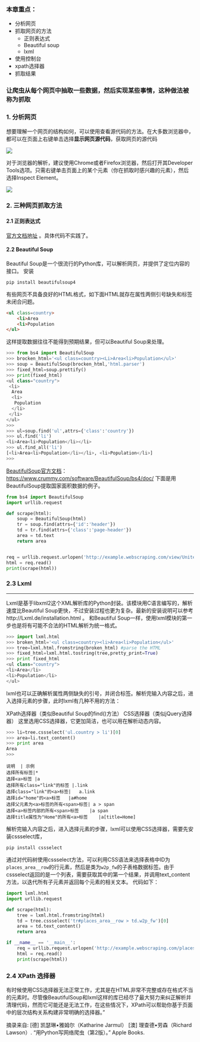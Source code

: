 
### 本章重点：

- 分析网页
- 抓取网页的方法
	- 正则表达式
	- Beautiful soup
	- lxml
- 使用控制台
- xpath选择器
- 抓取结果

### 让爬虫从每个网页中抽取一些数据，然后实现某些事情，这种做法被称为抓取

### 1. 分析网页

想要理解一个网页的结构如何，可以使用查看源代码的方法。在大多数浏览器中，都可以在页面上右键单击选择**显示网页源代码**，获取网页的源代码

![](./_image/2019-05-08-11-20-55.png)

对于浏览器的解析，建议使用Chrome或者Firefox浏览器，然后打开其Developer Tools选项。只需右键单击页面上的某个元素（你在抓取时感兴趣的元素），然后选择Inspect Element。

![](./_image/2019-05-08-11-25-51.png)

### 2. 三种网页抓取方法
#### 2.1 正则表达式
[官方文档地址](https://docs.python.org/zh-cn/3/howto/regex.html) 。具体代码不实践了。

#### 2.2  Beautiful Soup

 Beautiful Soup是一个很流行的Python库，可以解析网页，并提供了定位内容的接口。
安装
```pip
pip install beautifulsoup4
```
有些网页不具备良好的HTML格式，如下面HTML就存在属性两侧引号缺失和标签未闭合问题。
```html
<ul class=country>
	<li>Area
	<li>Population
</ul>
```

这样提取数据往往不能得到预期结果，但可以Beautiful Soup来处理。
```python
>>> from bs4 import BeautifulSoup
>>> brocken_html='<ul class=country><Li>Area<li>Population</ul>'
>>> soup = BeautifulSoup(brocken_html,'html.parser')
>>> fixed_html=soup.prettify()
>>> print(fixed_html)
<ul class="country">
 <li>
  Area
  <li>
   Population
  </li>
 </li>
</ul>
>>> 
>>> ul=soup.find('ul',attrs={'class':'country'})
>>> ul.find('li')
<li>Area<li>Population</li></li>
>>> ul.find_all('li')
[<li>Area<li>Population</li></li>, <li>Population</li>]
>>> 
```

[BeautifulSoup官方文档](https://www.crummy.com/software/BeautifulSoup/bs4/doc/ )：https://www.crummy.com/software/BeautifulSoup/bs4/doc/ 下面是用BeautifulSoup提取国家面积数据的例子。

```python
from bs4 import BeautifulSoup
import urllib.request

def scrape(html):
	soup = BeautifulSoup(html) 	
	tr = soup.find(attrs={'id':'header'})
	td = tr.find(attrs={'class':'page-header'})  
	area = td.text 
	return area


req = urllib.request.urlopen('http://example.webscraping.com/view/United-Kingdom-239')
html = req.read()
print(scrape(html))

```
### 2.3 Lxml
- - - - - 

Lxml是基于libxml2这个XML解析库的Python封装。该模块用C语言编写的，解析速度比Beautiful Soup更快，不过安装过程也更为复杂。最新的安装说明可以参考http://Lxml.de/installation.html 。 和Beautiful Soup一样，使用lxml模块的第一步也是将有可能不合法的HTML解析为统一格式。


```python
>>> import lxml.html
>>> broken_html='<ul class=country><li>Area<li>Population</ul>'
>>> tree=lxml.html.fromstring(broken_html) #parse the HTML
>>> fixed_html=lxml.html.tostring(tree,pretty_print=True)
>>> print fixed_html
<ul class="country">
<li>Area</li>
<li>Population</li>
</ul>
```
lxml也可以正确解析属性两侧缺失的引号，并闭合标签。解析完输入内容之后，进入选择元素的步骤，此时lxml有几种不用的方法：

XPath选择器（类似Beautiful Soup的find()方法）
CSS选择器（类似jQuery选择器）
这里选用CSS选择器，它更加简洁，也可以用在解析动态内容。

```python
>>> li=tree.cssselect('ul.country > li')[0]
>>> area=li.text_content()
>>> print area
Area
>>> 
```
```table
说明	| 示例
选择所有标签|*
选择<a>标签	|a
选择所有class="link"的标签	|.link
选择class="link"的<a>标签|	a.link
选择id="home"的<a>标签	|a#home
选择父元素为<a>标签的所有<span>标签|	a > span
选择<a>标签内部的所有<span>标签	|a span
选择title属性为"Home"的所有<a>标签	|a[title=Home]
```
解析完输入内容之后，进入选择元素的步骤，lxml可以使用CSS选择器，需要先安装cssselect库，
```pip
pip install cssselect
```
通过对代码树使用cssselect方法，可以利用CSS语法来选择表格中ID为`places_area__row`的行元素，然后是类为`w2p_fw`的子表格数据标签。由于cssselect返回的是一个列表，需要获取其中的第一个结果，并调用text_content方法，以迭代所有子元素并返回每个元素的相关文本。
代码如下：
```python
import lxml.html
import urllib.request

def scrape(html):
	tree = lxml.html.fromstring(html)
	td = tree.cssselect('tr#places_area__row > td.w2p_fw')[0]
	area = td.text_content() 
	return area

if __name__ == '__main__':
	req = urllib.request.urlopen('http://example.webscraping.com/places/default/view/Aland-Islands-2')
	html = req.read()
	print(scrape(html))
```

### 2.4 XPath 选择器

有时候使用CSS选择器无法正常工作，尤其是在HTML非常不完整或存在格式不当的元素时。尽管像BeautifulSoup和lxml这样的库已经尽了最大努力来纠正解析并清理代码，然而它可能还是无法工作，在这些情况下，XPath可以帮助你基于页面中的层次结构关系构建非常明确的选择器。”

摘录来自: [德] 凯瑟琳•雅姆尔（Katharine Jarmul） [澳] 理查德•劳森（Richard Lawson）. “用Python写网络爬虫（第2版）。” Apple Books. 
